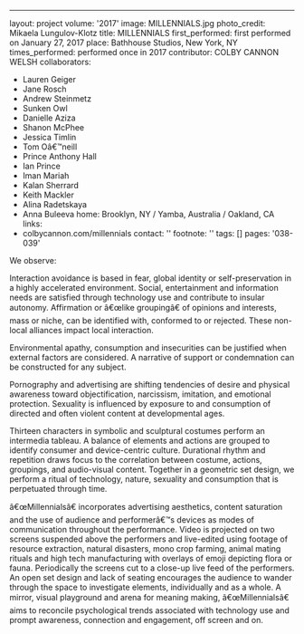 ---
layout: project
volume: '2017'
image: MILLENNIALS.jpg
photo_credit: Mikaela Lungulov-Klotz
title: MILLENNIALS
first_performed: first performed on January 27, 2017
place: Bathhouse Studios, New York, NY
times_performed: performed once in 2017
contributor: COLBY CANNON WELSH
collaborators:
- Lauren Geiger
- Jane Rosch
- Andrew Steinmetz
- Sunken Owl
- Danielle Aziza
- Shanon McPhee
- Jessica Timlin
- Tom Oâ€™neill
- Prince Anthony Hall
- Ian Prince
- Iman Mariah
- Kalan Sherrard
- Keith Mackler
- Alina Radetskaya
- Anna Buleeva
home: Brooklyn, NY / Yamba, Australia / Oakland, CA
links:
- colbycannon.com/millennials
contact: ''
footnote: ''
tags: []
pages: '038-039'



We observe:

Interaction avoidance is based in fear, global identity or self-preservation in a highly accelerated environment. Social, entertainment and information needs are satisfied through technology use and contribute to insular autonomy. Affirmation or â€œlike groupingâ€ of opinions and interests, mass or niche, can be identified with, conformed to or rejected. These non-local alliances impact local interaction.

Environmental apathy, consumption and insecurities can be justified when external factors are considered. A narrative of support or condemnation can be constructed for any subject.

Pornography and advertising are shifting tendencies of desire and physical awareness toward objectification, narcissism, imitation, and emotional protection. Sexuality is influenced by exposure to and consumption of directed and often violent content at developmental ages.

Thirteen characters in symbolic and sculptural costumes perform an intermedia tableau. A balance of elements and actions are grouped to identify consumer and device-centric culture. Durational rhythm and repetition draws focus to the correlation between costume, actions, groupings, and audio-visual content. Together in a geometric set design, we perform a ritual of technology, nature, sexuality and consumption that is perpetuated through time.

â€œMillennialsâ€ incorporates advertising aesthetics, content saturation and the use of audience and performerâ€™s devices as modes of communication throughout the performance. Video is projected on two screens suspended above the performers and live-edited using footage of resource extraction, natural disasters, mono crop farming, animal mating rituals and high tech manufacturing with overlays of emoji depicting flora or fauna. Periodically the screens cut to a close-up live feed of the performers. An open set design and lack of seating encourages the audience to wander through the space to investigate elements, individually and as a whole. A mirror, visual playground and arena for meaning making, â€œMillennialsâ€ aims to reconcile psychological trends associated with technology use and prompt awareness, connection and engagement, off screen and on.
